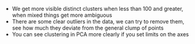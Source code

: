- We get more visible distinct clusters when less than 100 and greater, when mixed things get more ambiguous
- There are some clear outliers in the data, we can try to remove them, see how much they deviate from the general clump of points
- You can see clustering in PCA more clearly if you set limits on the axes
